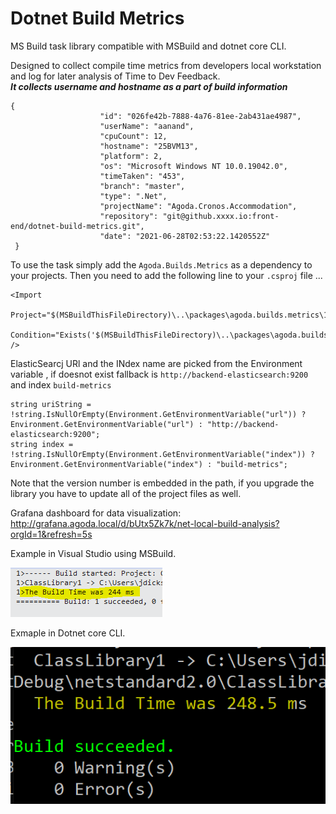 # Dotnet Build Metrics

MS Build task library compatible with MSBuild and dotnet core CLI.

Designed to collect compile time metrics from developers local workstation and log for later analysis of Time to Dev Feedback.  
**_It collects username and hostname as a part of build information_**
```
{
                    "id": "026fe42b-7888-4a76-81ee-2ab431ae4987",
                    "userName": "aanand",
                    "cpuCount": 12,
                    "hostname": "25BVM13",
                    "platform": 2,
                    "os": "Microsoft Windows NT 10.0.19042.0",
                    "timeTaken": "453",
                    "branch": "master",
                    "type": ".Net",
                    "projectName": "Agoda.Cronos.Accommodation",
                    "repository": "git@github.xxxx.io:front-end/dotnet-build-metrics.git",
                    "date": "2021-06-28T02:53:22.1420552Z"
 }
```
To use the task simply add the `Agoda.Builds.Metrics` as a dependency to your projects. Then you need to add the following line to your `.csproj` file ...

```
<Import 
  Project="$(MSBuildThisFileDirectory)\..\packages\agoda.builds.metrics\1.0.6\build\Agoda.Builds.Metrics.targets" 
  Condition="Exists('$(MSBuildThisFileDirectory)\..\packages\agoda.builds.metrics\1.0.6\build\Agoda.Builds.Metrics.targets')"
/>
```
ElasticSearcj URl and the INdex name are picked from the Environment variable , if doesnot exist fallback is `http://backend-elasticsearch:9200` and index `build-metrics`
```
string uriString = !string.IsNullOrEmpty(Environment.GetEnvironmentVariable("url")) ? Environment.GetEnvironmentVariable("url") : "http://backend-elasticsearch:9200";
string index = !string.IsNullOrEmpty(Environment.GetEnvironmentVariable("index")) ? Environment.GetEnvironmentVariable("index") : "build-metrics";
 ```
Note that the version number is embedded in the path, if you upgrade the library you have to update all of the project files as well.

Grafana dashboard for data visualization:
http://grafana.agoda.local/d/bUtx5Zk7k/net-local-build-analysis?orgId=1&refresh=5s


Example in Visual Studio using MSBuild.

![](doc/img/VSBuildOutput.PNG)

Exmaple in Dotnet core CLI.

![](doc/img/DotnetCLIBuildTimeOutput.PNG)

